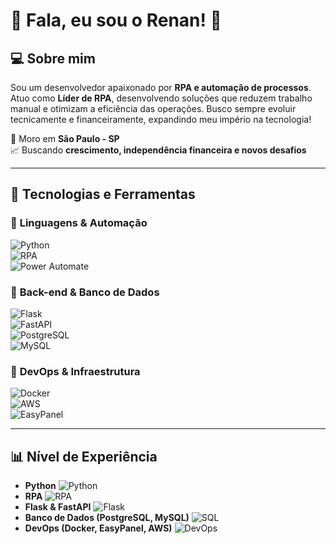 # 👋 Fala, eu sou o Renan! 🚀  

## 💻 Sobre mim  
Sou um desenvolvedor apaixonado por **RPA e automação de processos**. Atuo como **Líder de RPA**, desenvolvendo soluções que reduzem trabalho manual e otimizam a eficiência das operações. Busco sempre evoluir tecnicamente e financeiramente, expandindo meu império na tecnologia!  

📍 Moro em **São Paulo - SP**  
📈 Buscando **crescimento, independência financeira e novos desafios**  

---

## 🚀 Tecnologias e Ferramentas  

### 🔹 **Linguagens & Automação**  
![Python](https://img.shields.io/badge/Python-3776AB?style=for-the-badge&logo=python&logoColor=white)  
![RPA](https://img.shields.io/badge/RPA-0095D5?style=for-the-badge&logo=robot-framework&logoColor=white)  
![Power Automate](https://img.shields.io/badge/Power%20Automate-0078D4?style=for-the-badge&logo=power-automate&logoColor=white)  

### 🔹 **Back-end & Banco de Dados**  
![Flask](https://img.shields.io/badge/Flask-000000?style=for-the-badge&logo=flask&logoColor=white)  
![FastAPI](https://img.shields.io/badge/FastAPI-009688?style=for-the-badge&logo=fastapi&logoColor=white)  
![PostgreSQL](https://img.shields.io/badge/PostgreSQL-316192?style=for-the-badge&logo=postgresql&logoColor=white)  
![MySQL](https://img.shields.io/badge/MySQL-4479A1?style=for-the-badge&logo=mysql&logoColor=white)  

### 🔹 **DevOps & Infraestrutura**  
![Docker](https://img.shields.io/badge/Docker-2496ED?style=for-the-badge&logo=docker&logoColor=white)  
![AWS](https://img.shields.io/badge/AWS-232F3E?style=for-the-badge&logo=amazon-aws&logoColor=white)  
![EasyPanel](https://img.shields.io/badge/EasyPanel-FF4500?style=for-the-badge&logo=cloudflare&logoColor=white)  

---

## 📊 Nível de Experiência  

- **Python** ![Python](https://geps.dev/progress/90)  
- **RPA** ![RPA](https://geps.dev/progress/85)  
- **Flask & FastAPI** ![Flask](https://geps.dev/progress/75)  
- **Banco de Dados (PostgreSQL, MySQL)** ![SQL](https://geps.dev/progress/80)  
- **DevOps (Docker, EasyPanel, AWS)** ![DevOps](https://geps.dev/progress/60)  





